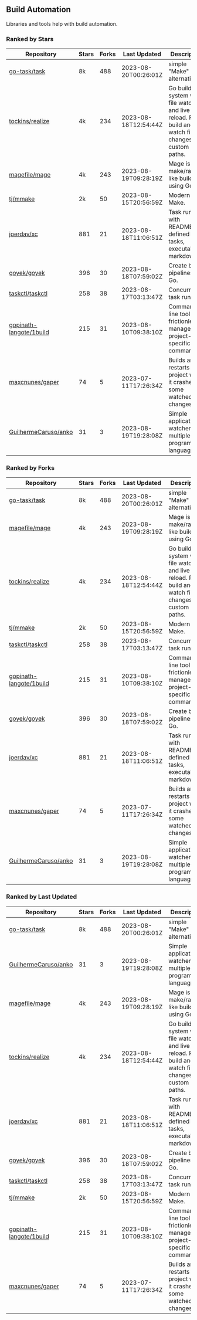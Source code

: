 ## Build Automation

Libraries and tools help with build automation.

### Ranked by Stars

| Repository | Stars | Forks | Last Updated | Description | 
|------------|-------|-------|--------------|-------------|
| [go-task/task](https://github.com/go-task/task) | 8k | 488 | 2023-08-20T00:26:01Z |  simple "Make" alternative. |
| [tockins/realize](https://github.com/tockins/realize) | 4k | 234 | 2023-08-18T12:54:44Z |  Go build a system with file watchers and live to reload. Run, build and watch file changes with custom paths. |
| [magefile/mage](https://github.com/magefile/mage) | 4k | 243 | 2023-08-19T09:28:19Z |  Mage is a make/rake-like build tool using Go. |
| [tj/mmake](https://github.com/tj/mmake) | 2k | 50 | 2023-08-15T20:56:59Z |  Modern Make. |
| [joerdav/xc](https://github.com/joerdav/xc) | 881 | 21 | 2023-08-18T11:06:51Z |  Task runner with README.md defined tasks, executable markdown. |
| [goyek/goyek](https://github.com/goyek/goyek) | 396 | 30 | 2023-08-18T07:59:02Z |  Create build pipelines in Go. |
| [taskctl/taskctl](https://github.com/taskctl/taskctl) | 258 | 38 | 2023-08-17T03:13:47Z |  Concurrent task runner. |
| [gopinath-langote/1build](https://github.com/gopinath-langote/1build) | 215 | 31 | 2023-08-10T09:38:10Z |  Command line tool to frictionlessly manage project-specific commands. |
| [maxcnunes/gaper](https://github.com/maxcnunes/gaper) | 74 | 5 | 2023-07-11T17:26:34Z |  Builds and restarts a Go project when it crashes or some watched file changes. |
| [GuilhermeCaruso/anko](https://github.com/GuilhermeCaruso/anko) | 31 | 3 | 2023-08-19T19:28:08Z |  Simple application watcher for multiple programming languages. |

### Ranked by Forks

| Repository | Stars | Forks | Last Updated | Description | 
|------------|-------|-------|--------------|-------------|
| [go-task/task](https://github.com/go-task/task) | 8k | 488 | 2023-08-20T00:26:01Z |  simple "Make" alternative. |
| [magefile/mage](https://github.com/magefile/mage) | 4k | 243 | 2023-08-19T09:28:19Z |  Mage is a make/rake-like build tool using Go. |
| [tockins/realize](https://github.com/tockins/realize) | 4k | 234 | 2023-08-18T12:54:44Z |  Go build a system with file watchers and live to reload. Run, build and watch file changes with custom paths. |
| [tj/mmake](https://github.com/tj/mmake) | 2k | 50 | 2023-08-15T20:56:59Z |  Modern Make. |
| [taskctl/taskctl](https://github.com/taskctl/taskctl) | 258 | 38 | 2023-08-17T03:13:47Z |  Concurrent task runner. |
| [gopinath-langote/1build](https://github.com/gopinath-langote/1build) | 215 | 31 | 2023-08-10T09:38:10Z |  Command line tool to frictionlessly manage project-specific commands. |
| [goyek/goyek](https://github.com/goyek/goyek) | 396 | 30 | 2023-08-18T07:59:02Z |  Create build pipelines in Go. |
| [joerdav/xc](https://github.com/joerdav/xc) | 881 | 21 | 2023-08-18T11:06:51Z |  Task runner with README.md defined tasks, executable markdown. |
| [maxcnunes/gaper](https://github.com/maxcnunes/gaper) | 74 | 5 | 2023-07-11T17:26:34Z |  Builds and restarts a Go project when it crashes or some watched file changes. |
| [GuilhermeCaruso/anko](https://github.com/GuilhermeCaruso/anko) | 31 | 3 | 2023-08-19T19:28:08Z |  Simple application watcher for multiple programming languages. |

### Ranked by Last Updated

| Repository | Stars | Forks | Last Updated | Description | 
|------------|-------|-------|--------------|-------------|
| [go-task/task](https://github.com/go-task/task) | 8k | 488 | 2023-08-20T00:26:01Z |  simple "Make" alternative. |
| [GuilhermeCaruso/anko](https://github.com/GuilhermeCaruso/anko) | 31 | 3 | 2023-08-19T19:28:08Z |  Simple application watcher for multiple programming languages. |
| [magefile/mage](https://github.com/magefile/mage) | 4k | 243 | 2023-08-19T09:28:19Z |  Mage is a make/rake-like build tool using Go. |
| [tockins/realize](https://github.com/tockins/realize) | 4k | 234 | 2023-08-18T12:54:44Z |  Go build a system with file watchers and live to reload. Run, build and watch file changes with custom paths. |
| [joerdav/xc](https://github.com/joerdav/xc) | 881 | 21 | 2023-08-18T11:06:51Z |  Task runner with README.md defined tasks, executable markdown. |
| [goyek/goyek](https://github.com/goyek/goyek) | 396 | 30 | 2023-08-18T07:59:02Z |  Create build pipelines in Go. |
| [taskctl/taskctl](https://github.com/taskctl/taskctl) | 258 | 38 | 2023-08-17T03:13:47Z |  Concurrent task runner. |
| [tj/mmake](https://github.com/tj/mmake) | 2k | 50 | 2023-08-15T20:56:59Z |  Modern Make. |
| [gopinath-langote/1build](https://github.com/gopinath-langote/1build) | 215 | 31 | 2023-08-10T09:38:10Z |  Command line tool to frictionlessly manage project-specific commands. |
| [maxcnunes/gaper](https://github.com/maxcnunes/gaper) | 74 | 5 | 2023-07-11T17:26:34Z |  Builds and restarts a Go project when it crashes or some watched file changes. |

